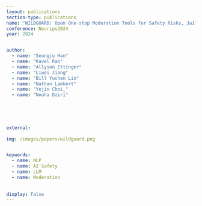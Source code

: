 ```yaml
---
layout: publications
section-type: publications
name: "WILDGUARD: Open One-stop Moderation Tools for Safety Risks, Jailbreaks, and Refusals of LLMs"
conference: Neurips2024
year: 2024


author:
  - name: "Seungju Han"
  - name: "Kavel Rao"
  - name: "Allyson Ettinger"
  - name: "Liwei Jiang"
  - name: "Bill Yuchen Lin"
  - name: "Nathan Lambert"
  - name: "Yejin Choi_"
  - name: "Nouha Dziri"
  


  
  
external:
  
img: /images/papers/wildguard.png


keywords:
  - name: NLP
  - name: AI Safety
  - name: LLM
  - name: Moderation
  
  
display: False
---
```

